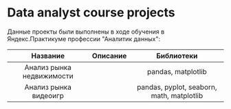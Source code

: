 # Data analyst course projects

Данные проекты были выполнены в ходе обучения в Яндекс.Практикуме профессии "Аналитик данных":


| Название       | Описание  | Библиотеки            |
| :-------------------:|:-------------------: |:---------------------------:|
| Анализ рынка недвижимости |            | pandas, matplotlib
| Анализ рынка видеоигр |                | pandas, pyplot, seaborn, math, matplotlib
